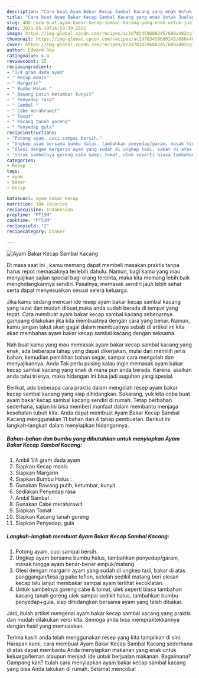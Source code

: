 ```yaml
---
description: "Cara buat Ayam Bakar Kecap Sambal Kacang yang enak Untuk Jualan"
title: "Cara buat Ayam Bakar Kecap Sambal Kacang yang enak Untuk Jualan"
slug: 408-cara-buat-ayam-bakar-kecap-sambal-kacang-yang-enak-untuk-jualan
date: 2021-05-19T16:58:39.255Z
image: https://img-global.cpcdn.com/recipes/ac2d783459680245/680x482cq70/ayam-bakar-kecap-sambal-kacang-foto-resep-utama.jpg
thumbnail: https://img-global.cpcdn.com/recipes/ac2d783459680245/680x482cq70/ayam-bakar-kecap-sambal-kacang-foto-resep-utama.jpg
cover: https://img-global.cpcdn.com/recipes/ac2d783459680245/680x482cq70/ayam-bakar-kecap-sambal-kacang-foto-resep-utama.jpg
author: Edward Roy
ratingvalue: 4.4
reviewcount: 15
recipeingredient:
- "1/4 gram dada ayam"
- " Kecap manis"
- " Margarin"
- " Bumbu Halus "
- " Bawang putih ketumbar kunyit"
- " Penyedap rasa"
- " Sambal "
- " Cabe merahrawit"
- " Tomat"
- " Kacang tanah goreng"
- " Penyedap gula"
recipeinstructions:
- "Potong ayam, cuci sampai bersih."
- "Ungkep ayam bersama bumbu halus, tambahkan penyedap/garam, masak hingga ayam benar-benar empuk/matang"
- "Olesi dengan margarin ayam yang sudah di ungkep tadi, bakar di atas panggangan/bisa jg pake teflon, setelah sedikit matang beri olesan kecap lalu lanjut membakar sampai ayam terlihat kecoklatan."
- "Untuk sambelnya goreng cabe &amp; tomat, ulek seperti biasa tambahan kacang tanah goreng ulek sampai sedikit halus, tambahkan bumbu penyedap+gula, siap dihidangkan bersama ayam yang telah dibakar."
categories:
- Resep
tags:
- ayam
- bakar
- kecap

katakunci: ayam bakar kecap 
nutrition: 184 calories
recipecuisine: Indonesian
preptime: "PT15M"
cooktime: "PT53M"
recipeyield: "2"
recipecategory: Dinner

---
```



![Ayam Bakar Kecap Sambal Kacang](https://img-global.cpcdn.com/recipes/ac2d783459680245/680x482cq70/ayam-bakar-kecap-sambal-kacang-foto-resep-utama.jpg)

Di masa  saat ini , kamu memang dapat membeli masakan praktis tanpa harus repot memasaknya terlebih dahulu. Namun, bagi kamu yang mau menyajikan sajian special bagi orang tercinta, maka kita memang lebih baik menghidangkannya sendiri. Pasalnya, memasak sendiri jauh lebih sehat serta dapat menyesuaikan sesuai selera keluarga.

Jika kamu sedang mencari ide resep ayam bakar kecap sambal kacang yang lezat dan mudah dibuat,maka anda sudah berada di tempat yang tepat. Cara membuat ayam bakar kecap sambal kacang  sebenarnya gampang dilakukan jika kita membuatnya dengan cara yang benar. Namun, kamu jangan takut akan gagal dalam membuatnya 
sebab di artikel ini kita akan membahas ayam bakar kecap sambal kacang dengan seksama.  



Nah buat kamu yang mau memasak ayam bakar kecap sambal kacang yang enak, ada beberapa tahap yang dapat dikerjakan, mulai dari memilih jenis bahan, kemudian pemilihan bahan segar, sampai cara mengolah dan menyajikannya. Anda Tak perlu pusing kalau ingin memasak ayam bakar kecap sambal kacang yang enak di mana pun anda berada. Karena, asalkan anda  tahu triknya, maka hidangan ini bisa jadi suguhan yang spesial.

Berikut, ada beberapa cara praktis  dalam mengolah resep ayam bakar kecap sambal kacang yang siap dihidangkan. Sekarang, yuk kita coba buat ayam bakar kecap sambal kacang sendiri di rumah. Tetap berbahan sederhana, sajian ini bisa memberi manfaat dalam membantu menjaga kesehatan tubuh kita. Anda dapat membuat Ayam Bakar Kecap Sambal Kacang menggunakan 11 bahan dan 4 tahap pembuatan. Berikut ini langkah-langkah dalam menyiapkan hidangannya.

<!--inarticleads1-->

##### Bahan-bahan dan bumbu yang dibutuhkan untuk menyiapkan Ayam Bakar Kecap Sambal Kacang:

1. Ambil 1/4 gram dada ayam
1. Siapkan  Kecap manis
1. Siapkan  Margarin
1. Siapkan  Bumbu Halus :
1. Gunakan  Bawang putih, ketumbar, kunyit
1. Sediakan  Penyedap rasa
1. Ambil  Sambal :
1. Gunakan  Cabe merah/rawit
1. Siapkan  Tomat
1. Siapkan  Kacang tanah goreng
1. Siapkan  Penyedap, gula




<!--inarticleads2-->

##### Langkah-langkah membuat Ayam Bakar Kecap Sambal Kacang:

1. Potong ayam, cuci sampai bersih.
1. Ungkep ayam bersama bumbu halus, tambahkan penyedap/garam, masak hingga ayam benar-benar empuk/matang
1. Olesi dengan margarin ayam yang sudah di ungkep tadi, bakar di atas panggangan/bisa jg pake teflon, setelah sedikit matang beri olesan kecap lalu lanjut membakar sampai ayam terlihat kecoklatan.
1. Untuk sambelnya goreng cabe &amp; tomat, ulek seperti biasa tambahan kacang tanah goreng ulek sampai sedikit halus, tambahkan bumbu penyedap+gula, siap dihidangkan bersama ayam yang telah dibakar.




Jadi, itulah artikel mengenai  ayam bakar kecap sambal kacang  yang praktis dan mudah dilakukan versi kita. Semoga anda bisa mempraktekkannya dengan hasil yang memuaskan. 

Terima kasih anda telah menggunakan resep yang kita tampilkan di sini. Harapan kami, cara membuat  Ayam Bakar Kecap Sambal Kacang sederhana di atas dapat membantu Anda menyiapkan makanan yang enak untuk keluarga/teman ataupun menjadi ide untuk berjualan makanan. Bagaimana? Gampang kan? Itulah cara menyiapkan ayam bakar kecap sambal kacang yang bisa Anda lakukan di rumah. Selamat mencoba!

